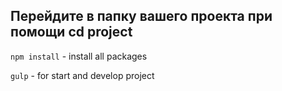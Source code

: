 ## Перейдите в папку вашего проекта при помощи cd project

`npm install` - install all packages

`gulp` - for start and develop project 


